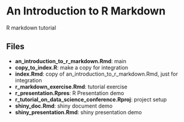An Introduction to R Markdown
============

R markdown tutorial

## Files

- **an\_introduction\_to\_r\_markdown.Rmd**: main
- **copy\_to\_index.R**: make a copy for integration
- **index.Rmd**: copy of an\_introduction\_to\_r\_markdown.Rmd, just for integration
- **r\_markdown\_exercise.Rmd**: tutorial exercise
- **r\_presentation.Rpres**: R Presentation demo
- **r\_tutorial\_on\_data\_science\_conference.Rproj**: project setup
- **shiny\_doc.Rmd**: shiny document demo
- **shiny\_presentation.Rmd**: shiny presentation demo


